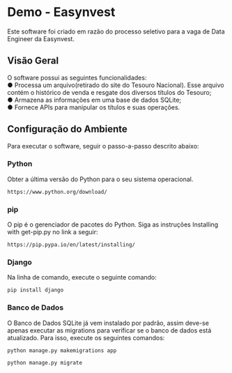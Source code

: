 # Demo - Easynvest

Este software foi criado em razão do processo seletivo para a vaga de Data Engineer da Easynvest.

## Visão Geral
  
O software possui as seguintes funcionalidades:<br>
  ● Processa um arquivo(retirado do site do Tesouro Nacional). Esse arquivo contém o histórico de venda e resgate dos diversos títulos do Tesouro;<br>
  ● Armazena as informações em uma base de dados SQLite;<br>
  ● Fornece APIs para manipular os títulos e suas operações.
 
## Configuração do Ambiente

Para executar o software, seguir o passo-a-passo descrito abaixo:

### Python

Obter a última versão do Python para o seu sistema operacional.

```
https://www.python.org/download/
```

### pip

O pip é o gerenciador de pacotes do Python. Siga as instruções Installing with get-pip.py no link a seguir:

```
https://pip.pypa.io/en/latest/installing/
```

### Django

Na linha de comando, execute o seguinte comando:

```
pip install django
```

### Banco de Dados

O Banco de Dados SQLite já vem instalado por padrão, assim deve-se apenas executar as migrations para verificar se o banco de dados está atualizado. Para isso, execute os seguintes comandos:

```
python manage.py makemigrations app
```

```
python manage.py migrate
```

  


